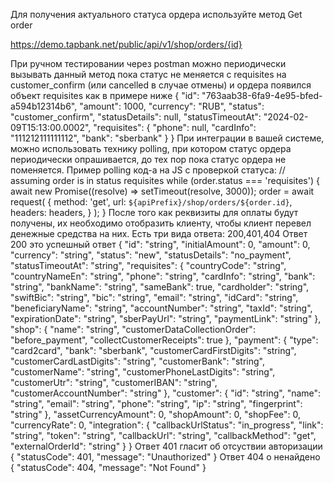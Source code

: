 Для получения актуального статуса ордера используйте метод Get order

https://demo.tapbank.net/public/api/v1/shop/orders/{id}

При ручном тестировании через postman можно периодически вызывать данный метод пока статус не меняется с requisites на customer_confirm (или cancelled в случае отмены) и ордера появился объект requisites как в примере ниже
{
  "id": "763aab38-6fa9-4e95-bfed-a594b12314b6",
  "amount": 1000,
  "currency": "RUB",
  "status": "customer_confirm",
  "statusDetails": null,
  "statusTimeoutAt": "2024-02-09T15:13:00.0002",
  "requisites": {
    "phone": null,
    "cardInfo": "111212111111112",
    "bank": "sberbank"
  }
}
При интеграции в вашей системе, можно использовать технику polling, при котором статус ордера периодически опрашивается, до тех пор пока статус ордера не поменяется.
Пример polling код-а на JS с проверкой статуса:
// assuming order is in status requisites
while (order.status === 'requisites') {
      await new Promise((resolve) => setTimeout(resolve, 3000));
      order = await request(
        {
          method: 'get',
          url: `${apiPrefix}/shop/orders/${order.id}`,
          headers: headers,
        }
      );
    }
После того как реквизиты для оплаты будут получены, их необходимо отобразить клиенту, чтобы клиент перевел денежные средства на них.
Есть три вида ответа: 200,401,404
Ответ 200 это успешный ответ
{
  "id": "string",
  "initialAmount": 0,
  "amount": 0,
  "currency": "string",
  "status": "new",
  "statusDetails": "no_payment",
  "statusTimeoutAt": "string",
  "requisites": {
    "countryCode": "string",
    "countryNameEn": "string",
    "phone": "string",
    "cardInfo": "string",
    "bank": "string",
    "bankName": "string",
    "sameBank": true,
    "cardholder": "string",
    "swiftBic": "string",
    "bic": "string",
    "email": "string",
    "idCard": "string",
    "beneficiaryName": "string",
    "accountNumber": "string",
    "taxId": "string",
    "expirationDate": "string",
    "sberPayUrl": "string",
    "paymentLink": "string"
  },
  "shop": {
    "name": "string",
    "customerDataCollectionOrder": "before_payment",
    "collectCustomerReceipts": true
  },
  "payment": {
    "type": "card2card",
    "bank": "sberbank",
    "customerCardFirstDigits": "string",
    "customerCardLastDigits": "string",
    "customerBank": "string",
    "customerName": "string",
    "customerPhoneLastDigits": "string",
    "customerUtr": "string",
    "customerIBAN": "string",
    "customerAccountNumber": "string"
  },
  "customer": {
    "id": "string",
    "name": "string",
    "email": "string",
    "phone": "string",
    "ip": "string",
    "fingerprint": "string"
  },
  "assetCurrencyAmount": 0,
  "shopAmount": 0,
  "shopFee": 0,
  "currencyRate": 0,
  "integration": {
    "callbackUrlStatus": "in_progress",
    "link": "string",
    "token": "string",
    "callbackUrl": "string",
    "callbackMethod": "get",
    "externalOrderId": "string"
  }
}
Ответ 401 гласит об отсуствии авторизации
{
"statusCode": 401,
"message": "Unauthorized"
}
Ответ 404 о ненайдено
{
  "statusCode": 404,
  "message": "Not Found"
}

